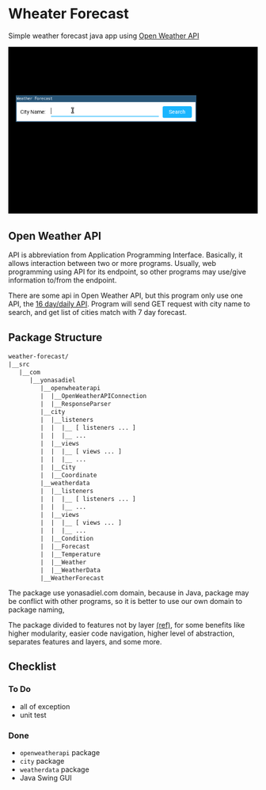 # Wheater Forecast

Simple weather forecast java app using [Open Weather API](https://openweathermap.org/api)

![Demo](demo.gif)

## Open Weather API

API is abbreviation from Application Programming Interface.
Basically, it allows interaction between two or more programs.
Usually, web programming using API for its endpoint, so other programs
may use/give information to/from the endpoint.

There are some api in Open Weather API,
but this program only use one API, the [16 day/daily API](https://openweathermap.org/forecast16).
Program will send GET request with city name to search, and get list of cities match with 7 day forecast.

## Package Structure

    weather-forecast/
    |__src
       |__com
          |__yonasadiel
             |__openwheaterapi
             |  |__OpenWeatherAPIConnection
             |  |__ResponseParser
             |__city
             |  |__listeners
             |  |  |__ [ listeners ... ]
             |  |  |__ ...
             |  |__views
             |  |  |__ [ views ... ]
             |  |  |__ ...
             |  |__City
             |  |__Coordinate
             |__weatherdata
             |  |__listeners
             |  |  |__ [ listeners ... ]
             |  |  |__ ...
             |  |__views
             |  |  |__ [ views ... ]
             |  |  |__ ...
             |  |__Condition
             |  |__Forecast
             |  |__Temperature
             |  |__Weather
             |  |__WeatherData
             |__WeatherForecast

The package use yonasadiel.com domain,
because in Java, package may be conflict with other programs,
so it is better to use our own domain to package naming,

The package divided to features not by layer [(ref)](https://dzone.com/articles/package-your-classes-feature),
for some benefits like higher modularity, easier code navigation,
higher level of abstraction, separates features and layers, and some more.

## Checklist

### To Do
* all of exception
* unit test

### Done
* `openweatherapi` package
* `city` package
* `weatherdata` package
* Java Swing GUI
